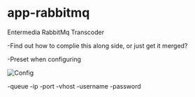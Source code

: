 # app-rabbitmq
Entermedia RabbitMq Transcoder


-Find out how to complie this along side, or just get it merged?

-Preset when configuring

![Config](https://i.imgur.com/gluMLGj.png)


-queue
-ip
-port
-vhost
-username
-password
